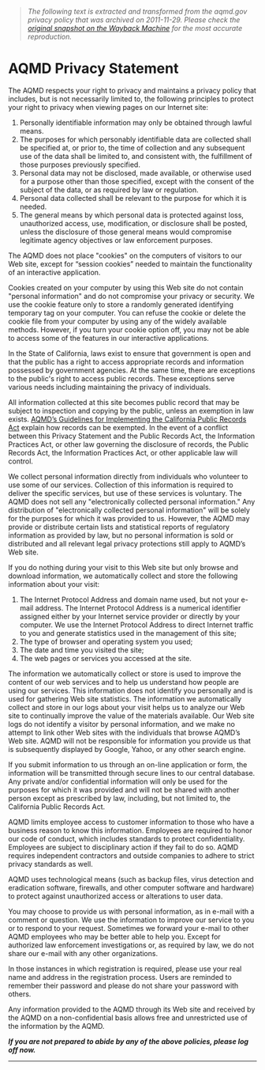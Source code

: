 > *The following text is extracted and transformed from the aqmd.gov privacy policy that was archived on 2011-11-29. Please check the [original snapshot on the Wayback Machine](https://web.archive.org/web/20111129135722id_/http%3A//www.aqmd.gov/privacy.html) for the most accurate reproduction.*

# AQMD Privacy Statement

The AQMD respects your right to privacy and maintains a privacy policy that includes, but is not necessarily limited to, the following principles to protect your right to privacy when viewing pages on our Internet site: 

  1. Personally identifiable information may only be obtained through lawful means. 
  2. The purposes for which personably identifiable data are collected shall be specified at, or prior to, the time of collection and any subsequent use of the data shall be limited to, and consistent with, the fulfillment of those purposes previously specified. 
  3. Personal data may not be disclosed, made available, or otherwise used for a purpose other than those specified, except with the consent of the subject of the data, or as required by law or regulation. 
  4. Personal data collected shall be relevant to the purpose for which it is needed. 
  5. The general means by which personal data is protected against loss, unauthorized access, use, modification, or disclosure shall be posted, unless the disclosure of those general means would compromise legitimate agency objectives or law enforcement purposes. 



The AQMD does not place "cookies" on the computers of visitors to our Web site, except for “session cookies” needed to maintain the functionality of an interactive application.

Cookies created on your computer by using this Web site do not contain "personal information" and do not compromise your privacy or security. We use the cookie feature only to store a randomly generated identifying temporary tag on your computer. You can refuse the cookie or delete the cookie file from your computer by using any of the widely available methods. However, if you turn your cookie option off, you may not be able to access some of the features in our interactive applications.

In the State of California, laws exist to ensure that government is open and that the public has a right to access appropriate records and information possessed by government agencies. At the same time, there are exceptions to the public's right to access public records. These exceptions serve various needs including maintaining the privacy of individuals. 

All information collected at this site becomes public record that may be subject to inspection and copying by the public, unless an exemption in law exists. [AQMD’s Guidelines for Implementing the California Public Records Act](https://web.archive.org/web/20111129135722id_/http%3A//www.aqmd.gov/prr/prag.html) explain how records can be exempted. In the event of a conflict between this Privacy Statement and the Public Records Act, the Information Practices Act, or other law governing the disclosure of records, the Public Records Act, the Information Practices Act, or other applicable law will control.

We collect personal information directly from individuals who volunteer to use some of our services. Collection of this information is required to deliver the specific services, but use of these services is voluntary. The AQMD does not sell any "electronically collected personal information." Any distribution of "electronically collected personal information" will be solely for the purposes for which it was provided to us. However, the AQMD may provide or distribute certain lists and statistical reports of regulatory information as provided by law, but no personal information is sold or distributed and all relevant legal privacy protections still apply to AQMD’s Web site. 

If you do nothing during your visit to this Web site but only browse and download information, we automatically collect and store the following information about your visit:

  1. The Internet Protocol Address and domain name used, but not your e-mail address. The Internet Protocol Address is a numerical identifier assigned either by your Internet service provider or directly by your computer. We use the Internet Protocol Address to direct Internet traffic to you and generate statistics used in the management of this site; 
  2. The type of browser and operating system you used; 
  3. The date and time you visited the site; 
  4. The web pages or services you accessed at the site. 



The information we automatically collect or store is used to improve the content of our web services and to help us understand how people are using our services. This information does not identify you personally and is used for gathering Web site statistics. The information we automatically collect and store in our logs about your visit helps us to analyze our Web site to continually improve the value of the materials available. Our Web site logs do not identify a visitor by personal information, and we make no attempt to link other Web sites with the individuals that browse AQMD’s Web site. AQMD will not be responsible for information you provide us that is subsequently displayed by Google, Yahoo, or any other search engine.

If you submit information to us through an on-line application or form, the information will be transmitted through secure lines to our central database. Any private and/or confidential information will only be used for the purposes for which it was provided and will not be shared with another person except as prescribed by law, including, but not limited to, the California Public Records Act. 

AQMD limits employee access to customer information to those who have a business reason to know this information. Employees are required to honor our code of conduct, which includes standards to protect confidentiality. Employees are subject to disciplinary action if they fail to do so. AQMD requires independent contractors and outside companies to adhere to strict privacy standards as well. 

AQMD uses technological means (such as backup files, virus detection and eradication software, firewalls, and other computer software and hardware) to protect against unauthorized access or alterations to user data. 

You may choose to provide us with personal information, as in e-mail with a comment or question. We use the information to improve our service to you or to respond to your request. Sometimes we forward your e-mail to other AQMD employees who may be better able to help you. Except for authorized law enforcement investigations or, as required by law, we do not share our e-mail with any other organizations.

In those instances in which registration is required, please use your real name and address in the registration process. Users are reminded to remember their password and please do not share your password with others. 

Any information provided to the AQMD through its Web site and received by the AQMD on a non-confidential basis allows free and unrestricted use of the information by the AQMD.

_**If you are not prepared to abide by any of the above policies, please log off now.**_

* * *
